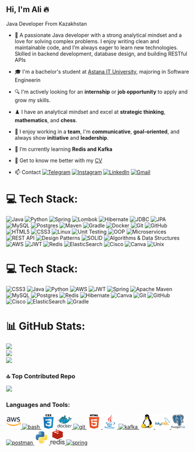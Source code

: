 ## Hi, I'm Ali 🔥
Java Developer From Kazakhstan</h3>

- 🧠 A passionate Java developer with a strong analytical mindset and a love for solving complex problems. I enjoy writing clean and maintainable code, and I’m always eager to learn new technologies. Skilled in backend development, database design, and building RESTful APIs

- 🎓 I'm a bachelor's student at [Astana IT University](https://astanait.edu.kz), majoring in Software Engineerin

- 🔍 I'm actively looking for an **internship** or **job opportunity** to apply and grow my skills.
  
- ♟️ I have an analytical mindset and excel at **strategic thinking**, **mathematics**, and **chess**.
  
- 🤝 I enjoy working in a **team**, I'm **communicative**, **goal-oriented**, and always show **initiative** and **leadership**.

- 🌱 I’m currently learning **Redis and Kafka**

- 📝 Get to know me better with my [CV](https://drive.google.com/file/d/1QsvlFYxL3tXP3XwYKMoaRvy-gEMbzjbp/view?usp=sharing)

- 📫 Contact 
[![Telegram](https://img.shields.io/badge/Telegram-2CA5E0?style=flat&logo=telegram&logoColor=white)](https://t.me/alikuandyk)
[![Instagram](https://img.shields.io/badge/Instagram-E4405F?style=flat&logo=instagram&logoColor=white)](https://instagram.com/kuvaletako)
[![LinkedIn](https://img.shields.io/badge/LinkedIn-0A66C2?style=flat&logo=linkedin&logoColor=white)](https://www.linkedin.com/in/alikuandyk/)
[![Gmail](https://img.shields.io/badge/Gmail-D14836?style=flat&logo=gmail&logoColor=white)](mailto:alikuandyk26@gmail.com)

# 💻 Tech Stack:

![Java](https://img.shields.io/badge/java-%23ED8B00.svg?style=for-the-badge&logo=openjdk&logoColor=white)
![Python](https://img.shields.io/badge/python-3670A0?style=for-the-badge&logo=python&logoColor=ffdd54)
![Spring](https://img.shields.io/badge/spring-%236DB33F.svg?style=for-the-badge&logo=spring&logoColor=white)
![Lombok](https://img.shields.io/badge/lombok-%23FF0000.svg?style=for-the-badge&logo=lombok&logoColor=white)
![Hibernate](https://img.shields.io/badge/Hibernate-59666C?style=for-the-badge&logo=Hibernate&logoColor=white)
![JDBC](https://img.shields.io/badge/JDBC-%23007ACC.svg?style=for-the-badge&logo=databricks&logoColor=white)
![JPA](https://img.shields.io/badge/JPA-%235C2D91.svg?style=for-the-badge&logo=hibernate&logoColor=white)
![MySQL](https://img.shields.io/badge/mysql-4479A1.svg?style=for-the-badge&logo=mysql&logoColor=white)
![Postgres](https://img.shields.io/badge/postgres-%23316192.svg?style=for-the-badge&logo=postgresql&logoColor=white)
![Maven](https://img.shields.io/badge/Apache%20Maven-C71A36?style=for-the-badge&logo=Apache%20Maven&logoColor=white)
![Gradle](https://img.shields.io/badge/Gradle-02303A.svg?style=for-the-badge&logo=Gradle&logoColor=white)
![Docker](https://img.shields.io/badge/docker-%230db7ed.svg?style=for-the-badge&logo=docker&logoColor=white)
![Git](https://img.shields.io/badge/git-%23F05033.svg?style=for-the-badge&logo=git&logoColor=white)
![GitHub](https://img.shields.io/badge/github-%23121011.svg?style=for-the-badge&logo=github&logoColor=white)
![HTML5](https://img.shields.io/badge/html5-%23E34F26.svg?style=for-the-badge&logo=html5&logoColor=white)
![CSS3](https://img.shields.io/badge/css3-%231572B6.svg?style=for-the-badge&logo=css3&logoColor=white)
![Linux](https://img.shields.io/badge/Linux-FCC624?style=for-the-badge&logo=linux&logoColor=black)
![Unit Testing](https://img.shields.io/badge/Unit_Testing-%23FFDD00.svg?style=for-the-badge&logo=testing-library&logoColor=black)
![OOP](https://img.shields.io/badge/OOP-%23007ACC.svg?style=for-the-badge&logo=codio&logoColor=white)
![Microservices](https://img.shields.io/badge/Microservices-%2347A248.svg?style=for-the-badge&logo=vercel&logoColor=white)
![REST API](https://img.shields.io/badge/REST_API-%23007ACC.svg?style=for-the-badge&logo=apacherocketmq&logoColor=white)
![Design Patterns](https://img.shields.io/badge/Design_Patterns-%231572B6.svg?style=for-the-badge&logo=patternfly&logoColor=white)
![SOLID](https://img.shields.io/badge/SOLID-Principles-%23FF6F00?style=for-the-badge&logo=solid&logoColor=white)
![Algorithms & Data Structures](https://img.shields.io/badge/Algorithms-%234CAF50.svg?style=for-the-badge&logo=codeforces&logoColor=white)
![AWS](https://img.shields.io/badge/AWS-%23FF9900.svg?style=for-the-badge&logo=amazon-aws&logoColor=white)
![JWT](https://img.shields.io/badge/JWT-black?style=for-the-badge&logo=JSON%20web%20tokens)
![Redis](https://img.shields.io/badge/redis-%23DD0031.svg?style=for-the-badge&logo=redis&logoColor=white)
![ElasticSearch](https://img.shields.io/badge/-ElasticSearch-005571?style=for-the-badge&logo=elasticsearch)
![Cisco](https://img.shields.io/badge/cisco-%23049fd9.svg?style=for-the-badge&logo=cisco&logoColor=black)
![Canva](https://img.shields.io/badge/Canva-%2300C4CC.svg?style=for-the-badge&logo=Canva&logoColor=white)
![Unix](https://img.shields.io/badge/Unix-262577?style=for-the-badge&logo=gnubash&logoColor=white)

# 💻 Tech Stack:
![CSS3](https://img.shields.io/badge/css3-%231572B6.svg?style=for-the-badge&logo=css3&logoColor=white) ![Java](https://img.shields.io/badge/java-%23ED8B00.svg?style=for-the-badge&logo=openjdk&logoColor=white) ![Python](https://img.shields.io/badge/python-3670A0?style=for-the-badge&logo=python&logoColor=ffdd54) ![AWS](https://img.shields.io/badge/AWS-%23FF9900.svg?style=for-the-badge&logo=amazon-aws&logoColor=white) ![JWT](https://img.shields.io/badge/JWT-black?style=for-the-badge&logo=JSON%20web%20tokens) ![Spring](https://img.shields.io/badge/spring-%236DB33F.svg?style=for-the-badge&logo=spring&logoColor=white) ![Apache Maven](https://img.shields.io/badge/Apache%20Maven-C71A36?style=for-the-badge&logo=Apache%20Maven&logoColor=white) ![MySQL](https://img.shields.io/badge/mysql-4479A1.svg?style=for-the-badge&logo=mysql&logoColor=white) ![Postgres](https://img.shields.io/badge/postgres-%23316192.svg?style=for-the-badge&logo=postgresql&logoColor=white) ![Redis](https://img.shields.io/badge/redis-%23DD0031.svg?style=for-the-badge&logo=redis&logoColor=white) ![Hibernate](https://img.shields.io/badge/Hibernate-59666C?style=for-the-badge&logo=Hibernate&logoColor=white) ![Canva](https://img.shields.io/badge/Canva-%2300C4CC.svg?style=for-the-badge&logo=Canva&logoColor=white) ![Git](https://img.shields.io/badge/git-%23F05033.svg?style=for-the-badge&logo=git&logoColor=white) ![GitHub](https://img.shields.io/badge/github-%23121011.svg?style=for-the-badge&logo=github&logoColor=white) ![Cisco](https://img.shields.io/badge/cisco-%23049fd9.svg?style=for-the-badge&logo=cisco&logoColor=black) ![ElasticSearch](https://img.shields.io/badge/-ElasticSearch-005571?style=for-the-badge&logo=elasticsearch) ![Gradle](https://img.shields.io/badge/Gradle-02303A.svg?style=for-the-badge&logo=Gradle&logoColor=white)
# 📊 GitHub Stats:
![](https://github-readme-stats.vercel.app/api?username=alikuandyk&theme=dark&hide_border=true&include_all_commits=true&count_private=true)<br/>
![](https://nirzak-streak-stats.vercel.app/?user=alikuandyk&theme=dark&hide_border=true)<br/>
![](https://github-readme-stats.vercel.app/api/top-langs/?username=alikuandyk&theme=dark&hide_border=true&include_all_commits=true&count_private=true&layout=compact)

### 🔝 Top Contributed Repo
![](https://github-contributor-stats.vercel.app/api?username=alikuandyk&limit=5&theme=dark&combine_all_yearly_contributions=true)

<!-- Proudly created with GPRM ( https://gprm.itsvg.in ) -->

<h3 align="left">Languages and Tools:</h3>
<p align="left"> <a href="https://aws.amazon.com" target="_blank" rel="noreferrer"> <img src="https://raw.githubusercontent.com/devicons/devicon/master/icons/amazonwebservices/amazonwebservices-original-wordmark.svg" alt="aws" width="40" height="40"/> </a> <a href="https://www.gnu.org/software/bash/" target="_blank" rel="noreferrer"> <img src="https://www.vectorlogo.zone/logos/gnu_bash/gnu_bash-icon.svg" alt="bash" width="40" height="40"/> </a> <a href="https://www.w3schools.com/css/" target="_blank" rel="noreferrer"> <img src="https://raw.githubusercontent.com/devicons/devicon/master/icons/css3/css3-original-wordmark.svg" alt="css3" width="40" height="40"/> </a> <a href="https://www.docker.com/" target="_blank" rel="noreferrer"> <img src="https://raw.githubusercontent.com/devicons/devicon/master/icons/docker/docker-original-wordmark.svg" alt="docker" width="40" height="40"/> </a> <a href="https://git-scm.com/" target="_blank" rel="noreferrer"> <img src="https://www.vectorlogo.zone/logos/git-scm/git-scm-icon.svg" alt="git" width="40" height="40"/> </a> <a href="https://www.w3.org/html/" target="_blank" rel="noreferrer"> <img src="https://raw.githubusercontent.com/devicons/devicon/master/icons/html5/html5-original-wordmark.svg" alt="html5" width="40" height="40"/> </a> <a href="https://www.java.com" target="_blank" rel="noreferrer"> <img src="https://raw.githubusercontent.com/devicons/devicon/master/icons/java/java-original.svg" alt="java" width="40" height="40"/> </a> <a href="https://kafka.apache.org/" target="_blank" rel="noreferrer"> <img src="https://www.vectorlogo.zone/logos/apache_kafka/apache_kafka-icon.svg" alt="kafka" width="40" height="40"/> </a> <a href="https://www.linux.org/" target="_blank" rel="noreferrer"> <img src="https://raw.githubusercontent.com/devicons/devicon/master/icons/linux/linux-original.svg" alt="linux" width="40" height="40"/> </a> <a href="https://www.mysql.com/" target="_blank" rel="noreferrer"> <img src="https://raw.githubusercontent.com/devicons/devicon/master/icons/mysql/mysql-original-wordmark.svg" alt="mysql" width="40" height="40"/> </a> <a href="https://www.postgresql.org" target="_blank" rel="noreferrer"> <img src="https://raw.githubusercontent.com/devicons/devicon/master/icons/postgresql/postgresql-original-wordmark.svg" alt="postgresql" width="40" height="40"/> </a> <a href="https://postman.com" target="_blank" rel="noreferrer"> <img src="https://www.vectorlogo.zone/logos/getpostman/getpostman-icon.svg" alt="postman" width="40" height="40"/> </a> <a href="https://www.python.org" target="_blank" rel="noreferrer"> <img src="https://raw.githubusercontent.com/devicons/devicon/master/icons/python/python-original.svg" alt="python" width="40" height="40"/> </a> <a href="https://redis.io" target="_blank" rel="noreferrer"> <img src="https://raw.githubusercontent.com/devicons/devicon/master/icons/redis/redis-original-wordmark.svg" alt="redis" width="40" height="40"/> </a> <a href="https://spring.io/" target="_blank" rel="noreferrer"> <img src="https://www.vectorlogo.zone/logos/springio/springio-icon.svg" alt="spring" width="40" height="40"/> </a> </p>
